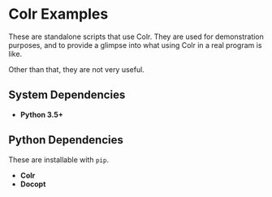 # Colr Examples

These are standalone scripts that use Colr. They are used for demonstration
purposes, and to provide a glimpse into what using Colr in a real program
is like.

Other than that, they are not very useful.

## System Dependencies

* **Python 3.5+**

## Python Dependencies

These are installable with `pip`.

* **Colr**
* **Docopt**
